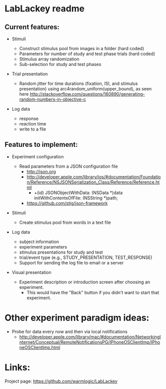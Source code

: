 LabLackey readme
====

Current features:
----

- Stimuli
  - Construct stimulus pool from images in a folder (hard coded)
  - Parameters for number of study and test phase trials (hard coded)
  - Stimulus array randomization
  - Sub-selection for study and test phases

- Trial presentation
  - Random jitter for time durations (fixation, ISI, and stimulus presentation) using arc4random_uniform(upper_bound), as seen here http://stackoverflow.com/questions/160890/generating-random-numbers-in-objective-c

- Log data
  - response
  - reaction time
  - write to a file


Features to implement:
----

- Experiment configuration
  - Read parameters from a JSON configuration file
    - http://json.org
    - http://developer.apple.com/library/ios/#documentation/Foundation/Reference/NSJSONSerialization_Class/Reference/Reference.html
      - +(id) JSONObjectWithData: (NSData *)data initWithContentsOfFile: (NSString *)path;
    - https://github.com/stig/json-framework

- Stimuli
  - Create stimulus pool from words in a text file

- Log data
  - subject information
  - experiment parameters
  - stimulus presentations for study and test
  - trial/event type (e.g., STUDY_PRESENTATION, TEST_RESPONSE)
  - Support for sending the log file to email or a server

- Visual presentation
  - Experiment description or introduction screen after choosing an experiment.
    - This would have the "Back" button if you didn't want to start that experiment.


Other experiment paradigm ideas:
====

- Probe for data every now and then via local notifications
  - http://developer.apple.com/library/mac/#documentation/NetworkingInternet/Conceptual/RemoteNotificationsPG/IPhoneOSClientImp/IPhoneOSClientImp.html


Links:
====

Project page: https://github.com/warmlogic/LabLackey
